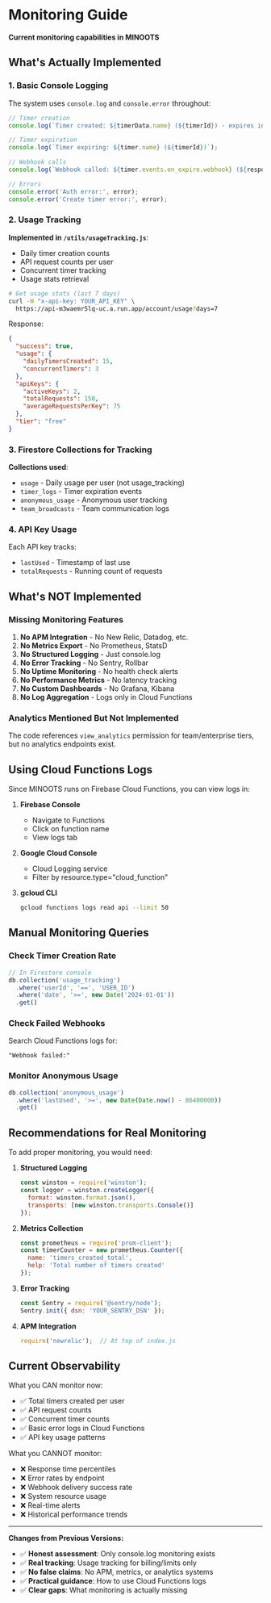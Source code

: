 # Monitoring Guide

**Current monitoring capabilities in MINOOTS**

## What's Actually Implemented

### 1. Basic Console Logging

The system uses `console.log` and `console.error` throughout:

```javascript
// Timer creation
console.log(`Timer created: ${timerData.name} (${timerId}) - expires in ${duration}ms`);

// Timer expiration  
console.log(`Timer expiring: ${timer.name} (${timerId})`);

// Webhook calls
console.log(`Webhook called: ${timer.events.on_expire.webhook} (${response.status})`);

// Errors
console.error('Auth error:', error);
console.error('Create timer error:', error);
```

### 2. Usage Tracking

**Implemented in `/utils/usageTracking.js`**:

- Daily timer creation counts
- API request counts per user
- Concurrent timer tracking
- Usage stats retrieval

```bash
# Get usage stats (last 7 days)
curl -H "x-api-key: YOUR_API_KEY" \
  https://api-m3waemr5lq-uc.a.run.app/account/usage?days=7
```

Response:
```json
{
  "success": true,
  "usage": {
    "dailyTimersCreated": 15,
    "concurrentTimers": 3
  },
  "apiKeys": {
    "activeKeys": 2,
    "totalRequests": 150,
    "averageRequestsPerKey": 75
  },
  "tier": "free"
}
```

### 3. Firestore Collections for Tracking

**Collections used**:
- `usage` - Daily usage per user (not usage_tracking)
- `timer_logs` - Timer expiration events
- `anonymous_usage` - Anonymous user tracking
- `team_broadcasts` - Team communication logs

### 4. API Key Usage

Each API key tracks:
- `lastUsed` - Timestamp of last use
- `totalRequests` - Running count of requests

## What's NOT Implemented

### Missing Monitoring Features

1. **No APM Integration** - No New Relic, Datadog, etc.
2. **No Metrics Export** - No Prometheus, StatsD
3. **No Structured Logging** - Just console.log
4. **No Error Tracking** - No Sentry, Rollbar
5. **No Uptime Monitoring** - No health check alerts
6. **No Performance Metrics** - No latency tracking
7. **No Custom Dashboards** - No Grafana, Kibana
8. **No Log Aggregation** - Logs only in Cloud Functions

### Analytics Mentioned But Not Implemented

The code references `view_analytics` permission for team/enterprise tiers, but no analytics endpoints exist.

## Using Cloud Functions Logs

Since MINOOTS runs on Firebase Cloud Functions, you can view logs in:

1. **Firebase Console**
   - Navigate to Functions
   - Click on function name
   - View logs tab

2. **Google Cloud Console**
   - Cloud Logging service
   - Filter by resource.type="cloud_function"

3. **gcloud CLI**
   ```bash
   gcloud functions logs read api --limit 50
   ```

## Manual Monitoring Queries

### Check Timer Creation Rate
```javascript
// In Firestore console
db.collection('usage_tracking')
  .where('userId', '==', 'USER_ID')
  .where('date', '>=', new Date('2024-01-01'))
  .get()
```

### Check Failed Webhooks
Search Cloud Functions logs for:
```
"Webhook failed:"
```

### Monitor Anonymous Usage
```javascript
db.collection('anonymous_usage')
  .where('lastUsed', '>=', new Date(Date.now() - 86400000))
  .get()
```

## Recommendations for Real Monitoring

To add proper monitoring, you would need:

1. **Structured Logging**
   ```javascript
   const winston = require('winston');
   const logger = winston.createLogger({
     format: winston.format.json(),
     transports: [new winston.transports.Console()]
   });
   ```

2. **Metrics Collection**
   ```javascript
   const prometheus = require('prom-client');
   const timerCounter = new prometheus.Counter({
     name: 'timers_created_total',
     help: 'Total number of timers created'
   });
   ```

3. **Error Tracking**
   ```javascript
   const Sentry = require('@sentry/node');
   Sentry.init({ dsn: 'YOUR_SENTRY_DSN' });
   ```

4. **APM Integration**
   ```javascript
   require('newrelic');  // At top of index.js
   ```

## Current Observability

What you CAN monitor now:
- ✅ Total timers created per user
- ✅ API request counts
- ✅ Concurrent timer counts
- ✅ Basic error logs in Cloud Functions
- ✅ API key usage patterns

What you CANNOT monitor:
- ❌ Response time percentiles
- ❌ Error rates by endpoint
- ❌ Webhook delivery success rate
- ❌ System resource usage
- ❌ Real-time alerts
- ❌ Historical performance trends

---

**Changes from Previous Versions:**
- ✅ **Honest assessment**: Only console.log monitoring exists
- ✅ **Real tracking**: Usage tracking for billing/limits only
- ✅ **No false claims**: No APM, metrics, or analytics systems
- ✅ **Practical guidance**: How to use Cloud Functions logs
- ✅ **Clear gaps**: What monitoring is actually missing